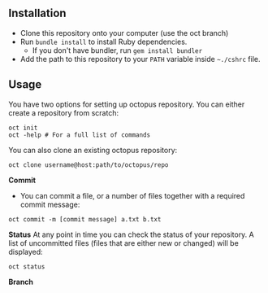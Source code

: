 ## Installation
- Clone this repository onto your computer (use the oct branch)
- Run `bundle install` to install Ruby dependencies.
  - If you don't have bundler, run `gem install bundler`
- Add the path to this repository to your `PATH` variable inside `~./cshrc` file.
  
## Usage
You have two options for setting up octopus repository.
You can either create a repository from scratch:
  ```
  oct init
  oct -help # For a full list of commands
  ```
  
  You can also clone an existing octopus repository:
  ```
  oct clone username@host:path/to/octopus/repo
  ```
  
  **Commit**
  - You can commit a file, or a number of files together with a required commit message:
  ```
  oct commit -m [commit message] a.txt b.txt
  ```
  
  **Status**
  At any point in time you can check the status of your repository. 
  A list of uncommitted files (files that are either new or changed) will be displayed:
  ```
  oct status
  ```
  
  **Branch**
  

